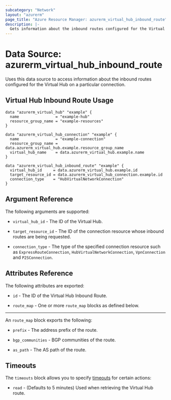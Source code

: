 ```yaml
---
subcategory: "Network"
layout: "azurerm"
page_title: "Azure Resource Manager: azurerm_virtual_hub_inbound_route"
description: |-
  Gets information about the inbound routes configured for the Virtual Hub on a particular connection. 
---
```


# Data Source: azurerm_virtual_hub_inbound_route

Uses this data source to access information about the inbound routes configured for the Virtual Hub on a particular connection.

## Virtual Hub Inbound Route Usage

```hcl
data "azurerm_virtual_hub" "example" {
  name                = "example-hub"
  resource_group_name = "example-resources"
}

data "azurerm_virtual_hub_connection" "example" {
  name                = "example-connection"
  resource_group_name = data.azurerm_virtual_hub.example.resource_group_name
  virtual_hub_name    = data.azurerm_virtual_hub.example.name
}

data "azurerm_virtual_hub_inbound_route" "example" {
  virtual_hub_id     = data.azurerm_virtual_hub.example.id
  target_resource_id = data.azurerm_virtual_hub_connection.example.id
  connection_type    = "HubVirtualNetworkConnection"
}
```

## Argument Reference

The following arguments are supported:

* `virtual_hub_id` - The ID of the Virtual Hub.

* `target_resource_id` - The ID of the connection resource whose inbound routes are being requested.
 
* `connection_type` - The type of the specified connection resource such as `ExpressRouteConnection`, `HubVirtualNetworkConnection`, `VpnConnection` and `P2SConnection`.

## Attributes Reference

The following attributes are exported:

* `id` - The ID of the Virtual Hub Inbound Route.

* `route_map` - One or more `route_map` blocks as defined below.

---

An `route_map` block exports the following:

* `prefix` - The address prefix of the route.

* `bgp_communities` - BGP communities of the route. 

* `as_path` - The AS path of the route.

## Timeouts

The `timeouts` block allows you to specify [timeouts](https://www.terraform.io/language/resources/syntax#operation-timeouts) for certain actions:

* `read` - (Defaults to 5 minutes) Used when retrieving the Virtual Hub route.
